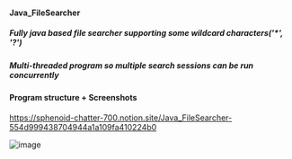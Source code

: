 #### Java_FileSearcher  
  
##### Fully java based file searcher supporting some wildcard characters('*', '?')  
##### Multi-threaded program so multiple search sessions can be run concurrently  
  
  
  #### Program structure + Screenshots
  https://sphenoid-chatter-700.notion.site/Java_FileSearcher-554d999438704944a1a109fa410224b0  
  
  ![image](https://user-images.githubusercontent.com/57353430/138643666-cb635785-5be2-4420-a6ee-e19e30afcf82.png)
